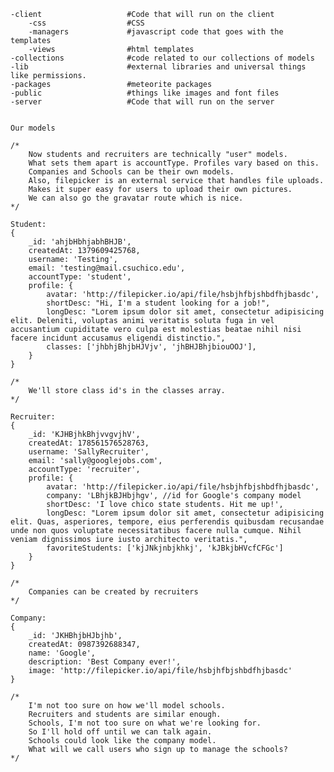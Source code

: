 	-client                   #Code that will run on the client
		-css                  #CSS
		-managers             #javascript code that goes with the templates
		-views                #html templates
	-collections              #code related to our collections of models
	-lib                      #external libraries and universal things like permissions.
	-packages                 #meteorite packages
	-public                   #things like images and font files
	-server                   #Code that will run on the server


	Our models

	/*
		Now students and recruiters are technically "user" models.
		What sets them apart is accountType. Profiles vary based on this.
		Companies and Schools can be their own models.
		Also, filepicker is an external service that handles file uploads.
		Makes it super easy for users to upload their own pictures.
		We can also go the gravatar route which is nice.
	*/

	Student:
	{
		_id: 'ahjbHbhjabhBHJB',
		createdAt: 1379609425768,
		username: 'Testing',
		email: 'testing@mail.csuchico.edu',
		accountType: 'student', 
		profile: {
			avatar: 'http://filepicker.io/api/file/hsbjhfbjshbdfhjbasdc',
			shortDesc: "Hi, I'm a student looking for a job!",
			longDesc: "Lorem ipsum dolor sit amet, consectetur adipisicing elit. Deleniti, voluptas animi veritatis soluta fuga in vel accusantium cupiditate vero culpa est molestias beatae nihil nisi facere incidunt accusamus eligendi distinctio.",
			classes: ['jhbhjBhjbHJVjv', 'jhBHJBhjbiouOOJ'],
		}		
	}

	/* 
		We'll store class id's in the classes array.
	*/
	
	Recruiter: 
	{
		_id: 'KJHBjhkBhjvvgvjhV',
		createdAt: 178561576528763,
		username: 'SallyRecruiter',
		email: 'sally@googlejobs.com',
		accountType: 'recruiter',
		profile: {
			avatar: 'http://filepicker.io/api/file/hsbjhfbjshbdfhjbasdc',
			company: 'LBhjkBJHbjhgv', //id for Google's company model
			shortDesc: 'I love chico state students. Hit me up!',
			longDesc: "Lorem ipsum dolor sit amet, consectetur adipisicing elit. Quas, asperiores, tempore, eius perferendis quibusdam recusandae unde non quos voluptate necessitatibus facere nulla cumque. Nihil veniam dignissimos iure iusto architecto veritatis.",
			favoriteStudents: ['kjJNkjnbjkhkj', 'kJBkjbHVcfCFGc']
		}
	}

	/*
		Companies can be created by recruiters
	*/
	
	Company: 
	{
		_id: 'JKHBhjbHJbjhb',
		createdAt: 0987392688347,
		name: 'Google',
		description: 'Best Company ever!',
		image: 'http://filepicker.io/api/file/hsbjhfbjshbdfhjbasdc'
	}

	/*
		I'm not too sure on how we'll model schools.
		Recruiters and students are similar enough. 
		Schools, I'm not too sure on what we're looking for.
		So I'll hold off until we can talk again.
		Schools could look like the company model.
		What will we call users who sign up to manage the schools?
	*/